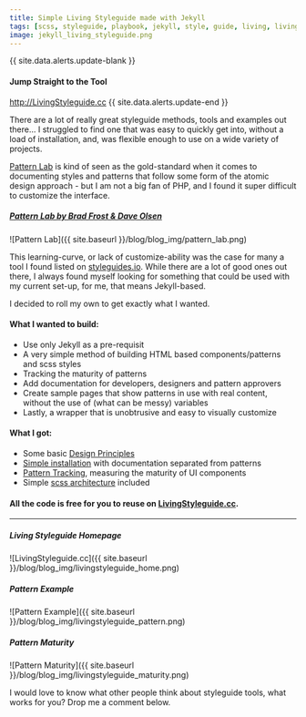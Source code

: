 ```yaml
---
title: Simple Living Styleguide made with Jekyll
tags: [scss, styleguide, playbook, jekyll, style, guide, living, livingstyleguide.cc]
image: jekyll_living_styleguide.png
---
```


{{ site.data.alerts.update-blank }}
<h4>Jump Straight to the Tool</h4>
<a href="http://livingstyleguide.cc">http://LivingStyleguide.cc</a>
{{ site.data.alerts.update-end }}

There are a lot of really great styleguide methods, tools and examples out there... I struggled to find one that was easy to quickly get into, without a load of installation, and, was flexible enough to use on a wide variety of projects.

[Pattern Lab](http://patternlab.io) is kind of seen as the gold-standard when it comes to documenting styles and patterns that follow some form of the atomic design approach - but I am not a big fan of PHP, and I found it super difficult to customize the interface.

##### [Pattern Lab by Brad Frost & Dave Olsen](http://patternlab.io)
![Pattern Lab]({{ site.baseurl }}/blog/blog_img/pattern_lab.png)

This learning-curve, or lack of customize-ability was the case for many a tool I found listed on [styleguides.io](http://styleguides.io/tools.html). While there are a lot of good ones out there, I always found myself looking for something that could be used with my current set-up, for me, that means Jekyll-based.

I decided to roll my own to get exactly what I wanted.

#### What I wanted to build: 

- Use only Jekyll as a pre-requisit
- A very simple method of building HTML based components/patterns and scss styles
- Tracking the maturity of patterns
- Add documentation for developers, designers and pattern approvers
- Create sample pages that show patterns in use with real content, without the use of (what can be messy) variables
- Lastly, a wrapper that is unobtrusive and easy to visually customize

#### What I got: 

- Some basic [Design Principles](http://livingstyleguide.cc/docs/00-get-started/design-principles.html)
- [Simple installation](http://livingstyleguide.cc/docs/00-get-started/designers-developers.html) with documentation separated from patterns 
- [Pattern Tracking](http://livingstyleguide.cc/docs/00-get-started/maturity.html), measuring the maturity of UI components
- Simple [scss architecture](http://matthewelsom.com/blog/simple-scss-playbook.html) included

#### All the code is free for you to reuse on [LivingStyleguide.cc](http://livingstyleguide.cc).

___

##### Living Styleguide Homepage

![LivingStyleguide.cc]({{ site.baseurl }}/blog/blog_img/livingstyleguide_home.png)

##### Pattern Example

![Pattern Example]({{ site.baseurl }}/blog/blog_img/livingstyleguide_pattern.png)

##### Pattern Maturity
![Pattern Maturity]({{ site.baseurl }}/blog/blog_img/livingstyleguide_maturity.png)

I would love to know what other people think about styleguide tools, what works for you?  Drop me a comment below.